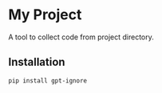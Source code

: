 # My Project

A tool to collect code from project directory.

## Installation

```sh
pip install gpt-ignore
